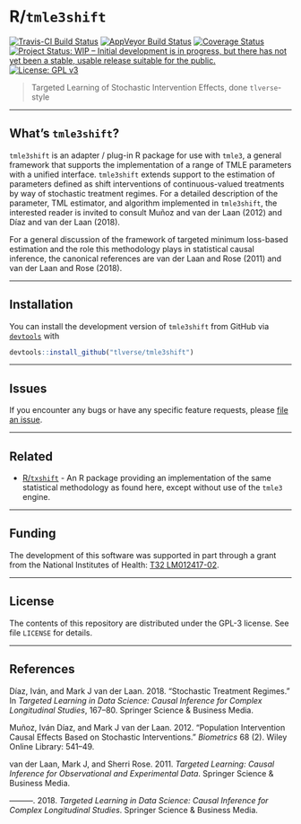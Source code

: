 
<!-- README.md is generated from README.Rmd. Please edit that file -->

# R/`tmle3shift`

[![Travis-CI Build
Status](https://travis-ci.org/tlverse/tmle3shift.svg?branch=master)](https://travis-ci.org/tlverse/tmle3shift)
[![AppVeyor Build
Status](https://ci.appveyor.com/api/projects/status/github/tlverse/tmle3shift?branch=master&svg=true)](https://ci.appveyor.com/project/tlverse/tmle3shift)
[![Coverage
Status](https://img.shields.io/codecov/c/github/tlverse/tmle3shift/master.svg)](https://codecov.io/github/tlverse/tmle3shift?branch=master)
[![Project Status: WIP – Initial development is in progress, but there
has not yet been a stable, usable release suitable for the
public.](http://www.repostatus.org/badges/latest/wip.svg)](http://www.repostatus.org/#wip)
[![License: GPL
v3](https://img.shields.io/badge/License-GPL%20v3-blue.svg)](http://www.gnu.org/licenses/gpl-3.0)

> Targeted Learning of Stochastic Intervention Effects, done
> `tlverse`-style

-----

## What’s `tmle3shift`?

`tmle3shift` is an adapter / plug-in R package for use with `tmle3`, a
general framework that supports the implementation of a range of TMLE
parameters with a unified interface. `tmle3shift` extends support to the
estimation of parameters defined as shift interventions of
continuous-valued treatments by way of stochastic treatment regimes. For
a detailed description of the parameter, TML estimator, and algorithm
implemented in `tmle3shift`, the interested reader is invited to consult
Muñoz and van der Laan (2012) and Díaz and van der Laan (2018).

For a general discussion of the framework of targeted minimum loss-based
estimation and the role this methodology plays in statistical causal
inference, the canonical references are van der Laan and Rose (2011) and
van der Laan and Rose (2018).

-----

## Installation

You can install the development version of `tmle3shift` from GitHub via
[`devtools`](https://www.rstudio.com/products/rpackages/devtools/) with

``` r
devtools::install_github("tlverse/tmle3shift")
```

-----

## Issues

If you encounter any bugs or have any specific feature requests, please
[file an issue](https://github.com/tlverse/tmle3shift/issues).

-----

## Related

  - [R/`txshift`](https://github.com/nhejazi/txshift) - An R package
    providing an implementation of the same statistical methodology as
    found here, except without use of the `tmle3` engine.

-----

## Funding

The development of this software was supported in part through a grant
from the National Institutes of Health: [T32
LM012417-02](https://projectreporter.nih.gov/project_info_description.cfm?aid=9248418&icde=37849831&ddparam=&ddvalue=&ddsub=&cr=1&csb=default&cs=ASC&pball=).

-----

## License

The contents of this repository are distributed under the GPL-3 license.
See file `LICENSE` for details.

-----

## References

<div id="refs" class="references">

<div id="ref-diaz2018stochastic">

Díaz, Iván, and Mark J van der Laan. 2018. “Stochastic Treatment
Regimes.” In *Targeted Learning in Data Science: Causal Inference for
Complex Longitudinal Studies*, 167–80. Springer Science & Business
Media.

</div>

<div id="ref-munoz2012population">

Muñoz, Iván Díaz, and Mark J van der Laan. 2012. “Population
Intervention Causal Effects Based on Stochastic Interventions.”
*Biometrics* 68 (2). Wiley Online Library: 541–49.

</div>

<div id="ref-vdl2011targeted">

van der Laan, Mark J, and Sherri Rose. 2011. *Targeted Learning: Causal
Inference for Observational and Experimental Data*. Springer Science &
Business Media.

</div>

<div id="ref-vdl2018targeted">

———. 2018. *Targeted Learning in Data Science: Causal Inference for
Complex Longitudinal Studies*. Springer Science & Business Media.

</div>

</div>
